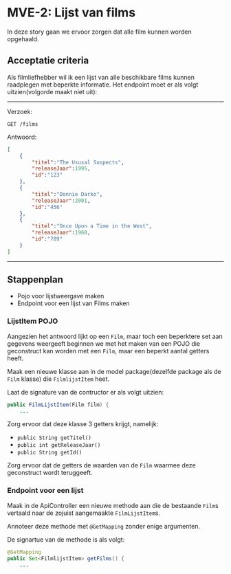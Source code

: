 # MVE-2: Lijst van films
In deze story gaan we ervoor zorgen dat alle film kunnen worden opgehaald.

## Acceptatie criteria

Als filmliefhebber wil ik een lijst van alle beschikbare films kunnen raadplegen met beperkte informatie. Het endpoint moet er als volgt uitzien(volgorde maakt niet uit):

---
Verzoek:

`GET /films`

Antwoord:

```json
[
    {
        "titel":"The Ususal Suspects",
        "releaseJaar":1995,    
        "id":"123"
    },
    {
        "titel":"Donnie Darko",
        "releaseJaar":2001,
        "id":"456"
    },
    {
        "titel":"Once Upon a Time in the West",
        "releaseJaar":1968,    
        "id":"789"
    }
]
```
---

## Stappenplan

* Pojo voor lijstweergave maken
* Endpoint voor een lijst van Films maken

### LijstItem POJO
Aangezien het antwoord lijkt op een `Film`, maar toch een beperktere set aan gegevens weergeeft beginnen we met het maken van een POJO die geconstruct kan worden met een `Film`, maar een beperkt aantal getters heeft.

Maak een nieuwe klasse aan in de model package(dezelfde package als de `Film` klasse) die `FilmlijstItem` heet.

Laat de signature van de contructor er als volgt uitzien:
```java
public FilmLijstItem(Film film) {
    ...
```

Zorg ervoor dat deze klasse 3 getters krijgt, namelijk:
* `public String getTitel()`
* `public int getReleaseJaar()`
* `public String getId()`

Zorg ervoor dat de getters de waarden van de `Film` waarmee deze geconstruct wordt teruggeeft.

### Endpoint voor een lijst
Maak in de ApiController een nieuwe methode aan die de bestaande `Film`s vertaald naar de zojuist aangemaakte `FilmLijstItem`s. 

Annoteer deze methode met `@GetMapping` zonder enige argumenten.

De signartue van de methode is als volgt:
```java
@GetMapping
public Set<FilmlijstItem> getFilms() {
    ...
```